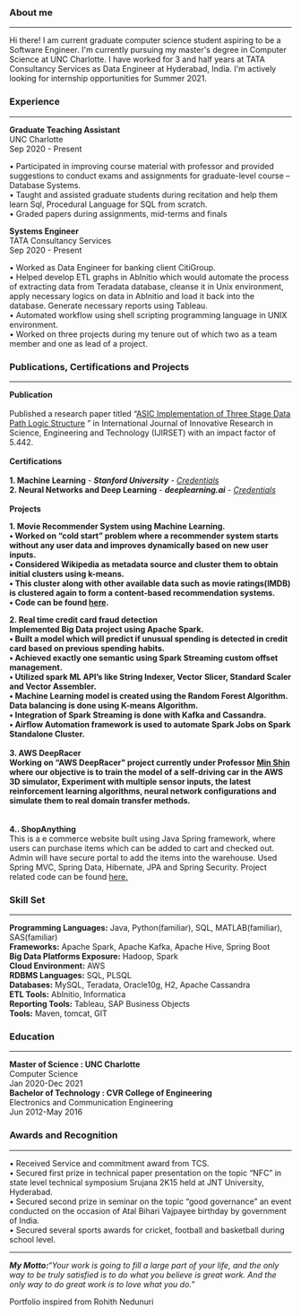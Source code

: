 ### About me 
<hr>
Hi there! I am current graduate computer science student aspiring to be a Software Engineer. I'm currently pursuing my master's degree in Computer Science at UNC Charlotte. I have worked for 3 and half years at TATA Consultancy Services as Data Engineer at Hyderabad, India. I'm actively looking for internship opportunities for Summer 2021.

### Experience
<hr>
<p><b>Graduate Teaching Assistant</b><br>UNC Charlotte<br>Sep 2020 - Present</p>
   
   • Participated in improving course material with professor and provided suggestions to conduct exams and assignments for graduate-level course – Database Systems.
   <br>
   • Taught and assisted graduate students during recitation and help them learn Sql, Procedural Language for SQL from scratch.
   <br>
   • Graded papers during assignments, mid-terms and finals 
   
<p><b>Systems Engineer</b><br>TATA Consultancy Services<br>Sep 2020 - Present</p>

   • Worked as Data Engineer for banking client CitiGroup.
   <br>
   • Helped develop ETL graphs in AbInitio which would automate the process of extracting data from Teradata database, cleanse it in Unix environment, apply necessary logics on      data in AbInitio and load it back into the database. Generate necessary reports using Tableau.
   <br>
   • Automated workflow using shell scripting programming language in UNIX environment.
   <br>
   • Worked on three projects during my tenure out of which two as a team member and one as lead of a project.
   

### Publications, Certifications and Projects
<hr>
<b>Publication</b>
<br><br>
Published a research paper titled “<a href="http://www.ijirset.com/upload/2015/september/55_ASIC.pdf">ASIC Implementation of Three Stage Data Path Logic Structure</a> ” in International Journal of Innovative Research in Science, Engineering and Technology (IJIRSET) with an impact factor of 5.442.
<br><br>
<b>Certifications</b>
<br><br>
<b>1. Machine Learning</b> - <i><b>Stanford University</b> - <a href="https://www.coursera.org/account/accomplishments/verify/WWQ5AZKENMN4">Credentials</a></i><br>
<b>2. Neural Networks and Deep Learning</b> - <i><b>deeplearning.ai</b> - <a href="https://www.coursera.org/account/accomplishments/certificate/LVFWH6BMY8RH">Credentials</a></i>
<br><br>
<b>Projects</b>
<br>
<p><b>1. Movie Recommender System using Machine Learning.<br>
• Worked on “cold start” problem where a recommender system starts without any user data and improves dynamically based on new user inputs.<br>
• Considered Wikipedia as metadata source and cluster them to obtain initial clusters using k-means.<br>
• This cluster along with other available data such as movie ratings(IMDB) is clustered again to form a content-based recommendation systems.<br>
• Code can be found <a href="https://gitlab.com/k.avittan/movie-recommender">here</a>.<br>
<p><b>2. Real time credit card fraud detection</b><br>Implemented Big Data project using Apache Spark.<br>
• Built a model which will predict if unusual spending is detected in credit card based on previous spending habits.<br>
• Achieved exactly one semantic using Spark Streaming custom offset management.<br>
• Utilized spark ML API’s like String Indexer, Vector Slicer, Standard Scaler and Vector Assembler.<br>
• Machine Learning model is created using the Random Forest Algorithm. Data balancing is done using K-means Algorithm.<br>
• Integration of Spark Streaming is done with Kafka and Cassandra.<br>
• Airflow Automation framework is used to automate Spark Jobs on Spark Standalone Cluster.<br><br><b>3. AWS DeepRacer</b><br>Working on “AWS DeepRacer" project currently under Professor <a href="https://sites.google.com/a/uncc.edu/mcshin/">Min Shin</a> where our objective is to train the model of a self-driving car in the AWS 3D simulator, Experiment with multiple sensor inputs, the latest reinforcement learning algorithms, neural network configurations and simulate them to real domain transfer methods.<br><br><br>4.. ShopAnything</b><br>This is a e commerce website built using Java Spring framework, where users can purchase items which can be added to cart and checked out. Admin will have secure portal to add the items into the warehouse. Used Spring MVC, Spring Data, Hibernate, JPA and  Spring Security. Project related code can be found <a href="https://github.com/sreekarn/ShopAnything">here.</a></p>


### Skill Set
<hr>
<b>Programming Languages:</b> Java, Python(familiar), SQL, MATLAB(familiar), SAS(familiar)
<br>
<b>Frameworks:</b> Apache Spark, Apache Kafka, Apache Hive, Spring Boot
<br>
<b>Big Data Platforms Exposure:</b> Hadoop, Spark
<br>
<b>Cloud Environment:</b> AWS
<br>
<b>RDBMS Languages:</b> SQL, PLSQL
<br>
<b>Databases:</b> MySQL, Teradata, Oracle10g, H2, Apache Cassandra
<br>
<b>ETL Tools:</b> AbInitio, Informatica
<br>
<b>Reporting Tools:</b> Tableau, SAP Business Objects
<br>
<b>Tools:</b> Maven, tomcat, GIT

### Education
<hr>
<b>Master of Science : UNC Charlotte</b><br>Computer Science<br>Jan 2020-Dec 2021<br>
<b>Bachelor of Technology : CVR College of Engineering</b><br>Electronics and Communication Engineering<br>Jun 2012-May 2016<br>

### Awards and Recognition
<hr>
<p>• Received Service and commitment award from TCS.<br>
• Secured first prize in technical paper presentation on the topic “NFC” in state level technical symposium Srujana 2K15 held at
   JNT University, Hyderabad.<br>
• Secured second prize in seminar on the topic “good governance” an event conducted on the occasion of Atal Bihari Vajpayee
   birthday by government of India.<br>
• Secured several sports awards for cricket, football and basketball during school level.</p>

<hr>
<b><i>My Motto:</i></b>“<i>Your work is going to fill a large part of your life, and the only way to be truly satisfied is to do what you believe is great work. And the only way to do great work is to love what you do.</i>”
<p>Portfolio inspired from Rohith Nedunuri</p>

<!-- Remove above link if you don't want to attibute -->
